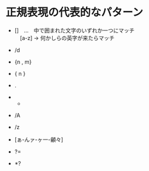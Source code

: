 # 正規表現の代表的なパターン

- []　…　中で囲まれた文字のいずれか一つにマッチ<br>
　[a-z] → 何かしらの英字が来たらマッチ

- /d

- {n , m}

- { n }

- .

- +

- /A

- /z

- [ぁ-んァ-ヶ一-龥々]

- ?=

- *?
